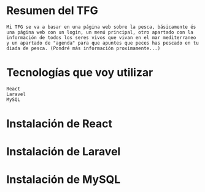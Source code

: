 # Resumen del TFG 

    Mi TFG se va a basar en una página web sobre la pesca, básicamente és una página web con un login, un menú principal, otro apartado con la información de todos los seres vivos que vivan en el mar mediterraneo y un apartado de "agenda" para que apuntes que peces has pescado en tu diada de pesca. (Pondré más información proximamente...)

# Tecnologías que voy utilizar

    React
    Laravel
    MySQL

# Instalación de React



# Instalación de Laravel



# Instalación de MySQL